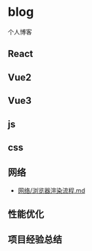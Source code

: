 # blog
个人博客

## React

## Vue2

## Vue3

## js

## css

## 网络
* [网络/浏览器渲染流程.md](https://github.com/summerhll/blog/blob/5a770862dd65bba1178236aa15e050a369c7f585/%E7%BD%91%E7%BB%9C/%E6%B5%8F%E8%A7%88%E5%99%A8%E6%B8%B2%E6%9F%93%E6%B5%81%E7%A8%8B.md)

## 性能优化


## 项目经验总结

